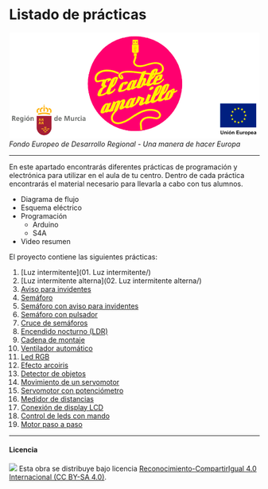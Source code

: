 # Listado de prácticas

<img src="ElCableAmarillo.png" /><br>
*Fondo Europeo de Desarrollo Regional - Una manera de hacer Europa*



***



En este apartado encontrarás diferentes prácticas de programación y electrónica para utilizar en el aula de tu centro. Dentro de cada práctica encontrarás el material necesario para llevarla a cabo con tus alumnos.

- Diagrama de flujo 
- Esquema eléctrico 
- Programación
    - Arduino
    - S4A
- Video resumen


El proyecto contiene las siguientes prácticas:

1. [Luz intermitente](01. Luz intermitente/)
2. [Luz intermitente alterna](02. Luz intermitente alterna/)
3. [Aviso para invidentes](#)
4. [Semáforo](#)
5. [Semáforo con aviso para invidentes](#)
6. [Semáforo con pulsador](#)
7. [Cruce de semáforos](#)
8. [Encendido nocturno (LDR)](#)
9. [Cadena de montaje](#)
10. [Ventilador automático](#)
11. [Led RGB](#)
12. [Efecto arcoiris](#)
13. [Detector de objetos](#)
14. [Movimiento de un servomotor](#)
15. [Servomotor con potenciómetro](#)
16. [Medidor de distancias](#)
17. [Conexión de display LCD](#)
18. [Control de leds con mando](#)
19. [Motor paso a paso](#)



***



#### Licencia

<img src="http://i.creativecommons.org/l/by-sa/4.0/88x31.png" /> Esta obra se distribuye bajo licencia [Reconocimiento-CompartirIgual 4.0 Internacional (CC BY-SA 4.0)](https://creativecommons.org/licenses/by-sa/4.0/deed.es_ES).
